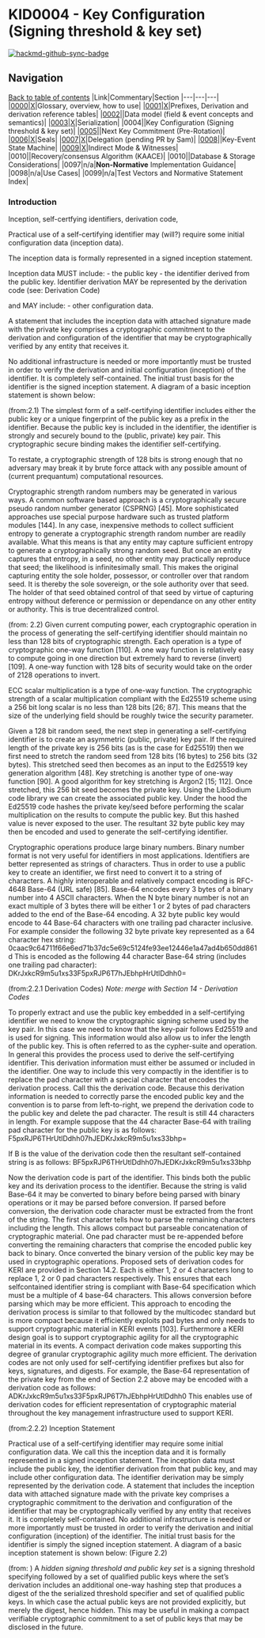 
# KID0004 - Key Configuration (Signing threshold & key set)

[![hackmd-github-sync-badge](https://hackmd.io/EB63XYW2RUausSBPImBT-w/badge)](https://hackmd.io/EB63XYW2RUausSBPImBT-w)



## Navigation

[Back to table of contents](readme.md)
|Link|Commentary|Section
|---|---|---|
|[0000](kid0000.md)|[X](kid0000Comment.md)|Glossary, overview, how to use|
|[0001](kid0001.md)|[X](kid0001Comment.md)|Prefixes, Derivation and derivation reference tables|
|[0002](kid0002.md)||Data model (field & event concepts and semantics)|
|[0003](kid0003.md)|[X](kid0003.md)|Serialization|
|0004||Key Configuration (Signing threshold & key set)|
|[0005](kid0005.md)||Next Key Commitment (Pre-Rotation)|
|[0006](kid0006.md)|[X](kid0006Comment.md)|Seals|
|[0007](kid0007.md)|[X](kid0007Comment.md)|Delegation (pending PR by Sam)|
|[0008](kid0008.md)||Key-Event State Machine|
|[0009](kid0009.md)|[X](kid0009Comment.md)|Indirect Mode & Witnesses|
|0010||Recovery/consensus Algorithm (KAACE)|
|0010||Database & Storage Considerations|
|0097|n/a|**Non-Normative** Implementation Guidance|
|0098|n/a|Use Cases|
|0099|n/a|Test Vectors and Normative Statement Index|

### Introduction

Inception, self-certfying identifiers, derivation code, 

Practical use of a self-certifying identifier may (will?) require some initial configuration data (inception data). 

The inception data is formally represented in a signed inception statement.

Inception data MUST include:
    - the public key
    - the identifier derived from the public key.  Identifier derivation MAY be represented by the derivation code (see: Derivation Code)

and MAY include:
    - other configuration data.

A statement that includes the inception data with attached signature made with the private key comprises a cryptographic commitment to the derivation and configuration of the identifier that may be cryptographically verified by any entity that receives it. 

No additional infrastructure is needed or more importantly must be trusted in order to verify the derivation and initial configuration (inception) of the identifier. It is completely self-contained. The initial trust basis for the identifier is the signed inception statement. A diagram of a basic inception statement is shown below:


(from:2.1)
The simplest form of a self-certifying identifier includes either the public key or a unique fingerprint of the public key as a prefix in the identifier. Because the public key is included in the identifier, the identifier is strongly and securely bound to the (public, private) key pair. This cryptographic secure binding makes the identifier self-certifying.

To restate, a cryptographic strength of 128 bits is strong enough that no adversary may break it by brute force attack with any possible amount of (current prequantum) computational resources. 

Cryptographic strength random numbers may be generated in various ways. A common software based approach is a cryptographically secure pseudo random number generator (CSPRNG) [45]. More sophisticated approaches use special purpose hardware such as trusted platform modules [144]. In any case, inexpensive methods to collect sufficient entropy to generate a cryptographic strength random number are readily available. What this means is that any entity may capture sufficient entropy to generate a cryptographically strong random seed. But once an entity captures that entropy, in a seed, no other entity may practically reproduce that seed; the likelihood is infinitesimally small. This makes the original capturing entity the sole holder, possessor, or controller over that random seed. It is thereby the sole sovereign, or the sole authority over that seed. The holder of that seed obtained control of that seed by virtue of capturing entropy without deference or permission or dependance on any other entity or authority. This is true decentralized control.

(from: 2.2)
Given current computing power, each cryptographic operation in the process of generating the self-certifying identifier should maintain no less than 128 bits of cryptographic strength. Each operation is a type of cryptographic one-way function [110]. A one way function is relatively easy to compute going in one direction but extremely hard to reverse (invert) [109]. A one-way function with 128 bits of security would take on the order of 2128 operations to invert. 

ECC scalar multiplication is a type of one-way function.
The cryptographic strength of a scalar multiplication compliant with the Ed25519 scheme using a 256 bit long scalar is no less than 128 bits [26; 87]. 
This means that the size of the underlying field should be roughly twice the security parameter.

Given a 128 bit random seed, the next step in generating a self-certifying identifier is to create an asymmetric (public, private) key pair. If the required length of the private key is 256 bits (as is the case for Ed25519) then we first need to stretch the random seed from 128 bits (16 bytes) to 256 bits (32 bytes). This stretched seed then becomes as an input to the Ed25519 key generation algorithm [48]. Key stretching is another type of one-way function [90]. A good algorithm for key stretching is Argon2 [15; 112]. Once stretched, this 256 bit seed becomes the private key. Using the LibSodium code library we can create the associated public key. Under the hood the Ed25519 code hashes the private key/seed before performing the scalar multiplication on the results to compute the public key. But this hashed value is never exposed to the user. The resultant 32 byte public key may then be encoded and used to generate the self-certifying identifier. 

Cryptographic operations produce large binary numbers. Binary number format is not very useful for identifiers in most applications. Identifiers are better represented as strings of characters. Thus in order to use a public key to create an identifier, we first need to convert it to a string of characters. A highly interoperable and relatively compact encoding is RFC-4648 Base-64
(URL safe) [85]. Base-64 encodes every 3 bytes of a binary number into 4 ASCII characters. When the N byte binary number is not an exact multiple of 3 bytes there will be either 1 or 2 bytes of pad characters added to the end of the Base-64 encoding. A 32 byte public key would encode to 44 Base-64 characters with one trailing pad character inclusive. For example consider the following 32 byte private key represented as a 64 character hex string:
0caac9c64711f66e6ed71b37dc5e69c5124fe93ee12446e1a47ad4b650dd861d
This is encoded as the following 44 character Base-64 string (includes one trailing pad character):
DKrJxkcR9m5u1xs33F5pxRJP6T7hJEbhpHrUtlDdhh0=

(from:2.2.1 Derivation Codes)
*Note: merge with Section 14 - Derivation Codes*

To properly extract and use the public key embedded in a self-certifying identifier we need to know the cryptographic signing scheme used by the key pair. In this case we need to know that the key-pair follows Ed25519 and is used for signing. This information would also allow us to infer the length of the public key. This is often referred to as the cypher-suite and operation. In general this provides the process used to derive the self-certifying identifier. This derivation information must either be assumed or included in the identifier. One way to include this very compactly in the identifier is to replace the pad character with a special character that encodes the derivation process. Call this the derivation code. Because this derivation information is needed to correctly parse the encoded public key and the convention is to parse from left-to-right, we prepend the derivation code to the public key and delete the pad character. The result is still 44 characters in length. For example suppose that the 44 character Base-64 with trailing pad character for the public key is as follows:
F5pxRJP6THrUtlDdhh07hJEDKrJxkcR9m5u1xs33bhp=

If B is the value of the derivation code then the resultant self-contained string is as follows:
BF5pxRJP6THrUtlDdhh07hJEDKrJxkcR9m5u1xs33bhp

Now the derivation code is part of the identifier. This binds both the public key and its derivation process to the identifier. Because the string is valid Base-64 it may be converted to binary before being parsed with binary operations or it may be parsed before conversion. If parsed before conversion, the derivation code character must be extracted from the front of the string. The first character tells how to parse the remaining characters including the length. This allows compact but parseable concatenation of cryptographic material. One pad character must be re-appended before converting the remaining characters that comprise the encoded public key back to binary. Once converted the binary version of the public key may be used in cryptographic operations. Proposed sets of derivation codes for KERI are provided in Section 14.2. Each is either 1, 2 or 4 characters long to replace 1, 2 or 0 pad characters respectively. This ensures that each selfcontained identifier string is compliant with Base-64 specification which must be a multiple of 4 base-64 characters. This allows conversion before parsing which may be more efficient. This approach to encoding the derivation process is similar to that followed by the multicodec standard but is more compact because it efficiently exploits pad bytes and only needs to support cryptographic material in KERI events [103]. Furthermore a KERI design goal is to support cryptographic agility for all the cryptographic material in its events. A compact derivation code makes supporting this degree of granular cryptographic agility much more efficient. The derivation codes are not only used for self-certifying identifier prefixes but also for keys, signatures, and digests. For example, the Base-64 representation of the private key from the end of Section 2.2 above may be encoded with a derivation code as follows:
ADKrJxkcR9m5u1xs33F5pxRJP6T7hJEbhpHrUtlDdhh0
This enables use of derivation codes for efficient representation of cryptographic material throughout the key management infrastructure used to support KERI.


(from:2.2.2) 
Inception Statement

Practical use of a self-certifying identifier may require some initial configuration data. We call this the inception data and it is formally represented in a signed inception statement. The inception data must include the public key, the identifier derivation from that public key, and may include other configuration data. The identifier derivation may be simply represented by the derivation code. A statement that includes the inception data with attached signature made with the private key comprises a cryptographic commitment to the derivation and configuration of the identifier that may be cryptographically verified by any entity that receives it. It is completely self-contained. No additional infrastructure is needed or more importantly must be trusted in order to verify the derivation and initial configuration (inception) of the identifier. The initial trust basis for the identifier is simply the signed inception statement. A diagram of a basic inception statement is shown below: 
(Figure 2.2)




(from: )
A *hidden signing threshold and public key set* is a signing threshold specifying followed by a set of qualified public keys where the set’s derivation includes an additional one-way hashing step that produces a digest of the the serialized threshold specifier and set of qualified public keys. In which case the actual public keys are not provided explicitly, but merely the digest, hence hidden. This may be useful in making a compact verifiable cryptographic commitment to a set of public keys that may be disclosed in the future.
